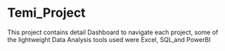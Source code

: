 # Temi_Project
This project contains detail Dashboard to navigate each project, some of the lightweight Data Analysis tools used were Excel, SQL,and PowerBI
